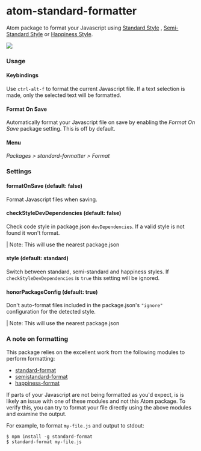 # atom-standard-formatter

Atom package to format your Javascript using [Standard Style](https://github.com/feross/standard)
, [Semi-Standard Style](https://github.com/Flet/semistandard)
or [Happiness Style](https://github.com/jedwatson/happiness).

![](https://cloud.githubusercontent.com/assets/5852428/8020717/adbf10c0-0c51-11e5-8537-2714c9f698e5.gif)

### Usage

#### Keybindings

Use `ctrl-alt-f` to format the current Javascript file. If a text selection is made, only the selected text will be formatted.

#### Format On Save

Automatically format your Javascript file on save by enabling the *Format On Save* package setting.  This is off by default.

#### Menu

*Packages > standard-formatter > Format*

### Settings

#### formatOnSave (default: false)

Format Javascript files when saving.

#### checkStyleDevDependencies (default: false)

Check code style in package.json `devDependencies`. If a valid style is not found it won't format.

| Note: This will use the nearest package.json

#### style (default: standard)

Switch between standard, semi-standard and happiness styles. If `checkStyleDevDependencies` is `true` this setting will be ignored.

#### honorPackageConfig (default: true)

Don't auto-format files included in the package.json's `"ignore"` configuration for the detected style.

| Note: This will use the nearest package.json

### A note on formatting

This package relies on the excellent work from the following modules to perform formatting:

- [standard-format](https://github.com/maxogden/standard-format)
- [semistandard-format](https://github.com/ricardofbarros/semistandard-format)
- [happiness-format](https://github.com/martinheidegger/hapiness-format)

If parts of your Javascript are not being formatted as you'd expect, is is likely an issue with one of these modules and not this Atom package. To verify this, you can try to format your file directly using the above modules and examine the output.

For example, to format `my-file.js` and output to stdout:
```
$ npm install -g standard-format
$ standard-format my-file.js
```
